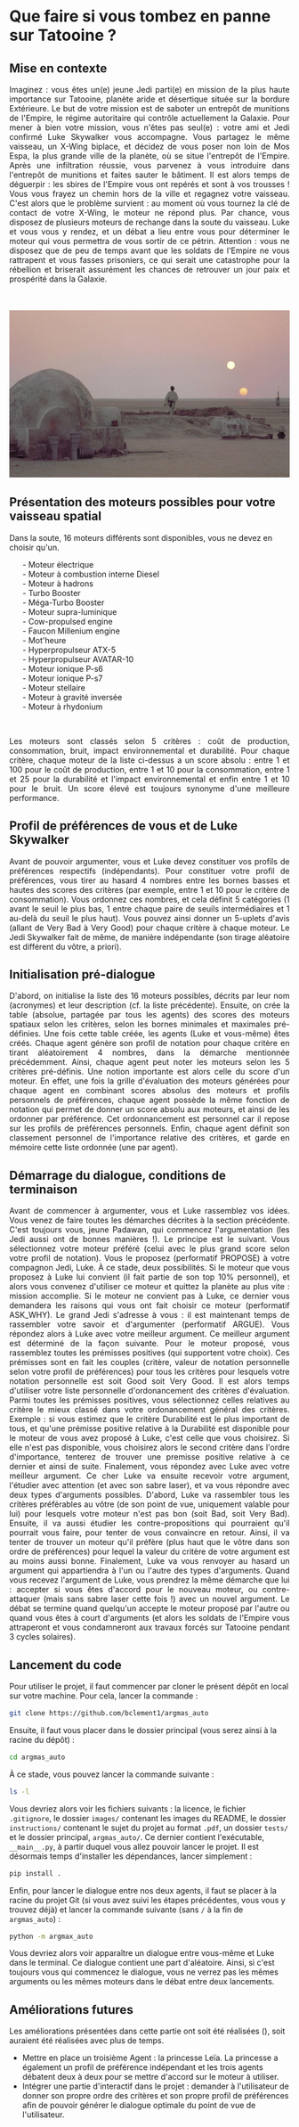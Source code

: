 # Que faire si vous tombez en panne sur Tatooine ?

## Mise en contexte
<p align="justify">
Imaginez : vous êtes un(e) jeune Jedi parti(e) en mission de la plus haute importance sur Tatooine, planète aride et désertique située sur la bordure Extérieure. Le but de votre mission est de saboter un entrepôt de munitions de l'Empire, le régime autoritaire qui contrôle actuellement la Galaxie. Pour mener à bien votre mission, vous n'êtes pas seul(e) : votre ami et Jedi confirmé Luke Skywalker vous accompagne. Vous partagez le même vaisseau, un X-Wing biplace, et décidez de vous poser non loin de Mos Espa, la plus grande ville de la planète, où se situe l'entrepôt de l'Empire. Après une infiltration réussie, vous parvenez à vous introduire dans l'entrepôt de munitions et faites sauter le bâtiment. Il est alors temps de déguerpir : les sbires de l'Empire vous ont repérés et sont à vos trousses ! Vous vous frayez un chemin hors de la ville et regagnez votre vaisseau. C'est alors que le problème survient : au moment où vous tournez la clé de contact de votre X-Wing, le moteur ne répond plus. Par chance, vous disposez de plusieurs moteurs de rechange dans la soute du vaisseau. Luke et vous vous y rendez, et un débat a lieu entre vous pour déterminer le moteur qui vous permettra de vous sortir de ce pétrin. Attention : vous ne disposez que de peu de temps avant que les soldats de l'Empire ne vous rattrapent et vous fasses prisoniers, ce qui serait une catastrophe pour la rébellion et briserait assurément les chances de retrouver un jour paix et prospérité dans la Galaxie.
</p>
<br>
<br>
<img alt="Image de la planète Tatooine, sur laquelle votre vaisseau est en panne." src="images/tatooine.png" height="300">

## Présentation des moteurs possibles pour votre vaisseau spatial

Dans la soute, 16 moteurs différents sont disponibles, vous ne devez en choisir qu'un.
<ul>
  - Moteur électrique<br>
  - Moteur à combustion interne Diesel<br>
  - Moteur à hadrons<br>
  - Turbo Booster<br>
  - Méga-Turbo Booster<br>
  - Moteur supra-luminique<br>
  - Cow-propulsed engine<br>
  - Faucon Millenium engine<br>
  - Mot'heure<br>
  - Hyperpropulseur ATX-5<br>
  - Hyperpropulseur AVATAR-10<br>
  - Moteur ionique P-s6<br>
  - Moteur ionique P-s7<br>
  - Moteur stellaire<br>
  - Moteur à gravité inversée<br>
  - Moteur à rhydonium
</ul>
<br>
<p align="justify">
Les moteurs sont classés selon 5 critères : coût de production, consommation, bruit, impact environnemental et durabilité.
Pour chaque critère, chaque moteur de la liste ci-dessus a un score absolu : entre 1 et 100 pour le coût de production, entre 1 et 10 pour la consommation, entre 1 et 25 pour la durabilité et l'impact environnemental et enfin entre 1 et 10 pour le bruit. Un score élevé est toujours synonyme d'une meilleure performance.
</p>

## Profil de préférences de vous et de Luke Skywalker

<p align="justify">
Avant de pouvoir argumenter, vous et Luke devez constituer vos profils de préférences respectifs (indépendants). Pour constituer votre profil de préférences, vous tirer au hasard 4 nombres entre les bornes basses et hautes des scores des critères (par exemple, entre 1 et 10 pour le critère de consommation). Vous ordonnez ces nombres, et cela définit 5 catégories (1 avant le seuil le plus bas, 1 entre chaque paire de seuils intermédiaires et 1 au-delà du seuil le plus haut). Vous pouvez ainsi donner un 5-uplets d'avis (allant de Very Bad à Very Good) pour chaque critère à chaque moteur. Le Jedi Skywalker fait de même, de manière indépendante (son tirage aléatoire est différent du vôtre, a priori).
</p>

## Initialisation pré-dialogue

<p align="justify">
D'abord, on initialise la liste des 16 moteurs possibles, décrits par leur nom (acronymes) et leur description (cf. la liste précédente). Ensuite, on crée la table (absolue, partagée par tous les agents) des scores des moteurs spatiaux selon les critères, selon les bornes minimales et maximales pré-définies. Une fois cette table créée, les agents (Luke et vous-même) êtes créés. Chaque agent génère son profil de notation pour chaque critère en tirant aléatoirement 4 nombres, dans la démarche mentionnée précédemment. Ainsi, chaque agent peut noter les moteurs selon les 5 critères pré-définis. Une notion importante est alors celle du score d'un moteur. En effet, une fois la grille d'évaluation des moteurs générées pour chaque agent en combinant scores absolus des moteurs et profils personnels de préférences, chaque agent possède la même fonction de notation qui permet de donner un score absolu aux moteurs, et ainsi de les ordonner par préférence. Cet ordonnancement est personnel car il repose sur les profils de préférences personnels. Enfin, chaque agent définit son classement personnel de l'importance relative des critères, et garde en mémoire cette liste ordonnée (une par agent).
</p>

## Démarrage du dialogue, conditions de terminaison

<p align="justify">
Avant de commencer à argumenter, vous et Luke rassemblez vos idées. Vous venez de faire toutes les démarches décrites à la section précédente. C'est toujours vous, jeune Padawan, qui commencez l'argumentation (les Jedi aussi ont de bonnes manières !). Le principe est le suivant. 
Vous sélectionnez votre moteur préféré (celui avec le plus grand score selon votre profil de notation). Vous le proposez (performatif PROPOSE) à votre compagnon Jedi, Luke. À ce stade, deux possibilités. Si le moteur que vous proposez à Luke lui convient (il fait partie de son top 10% personnel), et alors vous convenez d'utiliser ce moteur et quittez la planète au plus vite : mission accomplie. Si le moteur ne convient pas à Luke, ce dernier vous demandera les raisons qui vous ont fait choisir ce moteur (performatif ASK_WHY). Le grand Jedi s'adresse à vous : il est maintenant temps de rassembler votre savoir et d'argumenter (performatif ARGUE). Vous répondez alors à Luke avec votre meilleur argument. Ce meilleur argument est déterminé de la façon suivante. Pour le moteur proposé, vous rassemblez toutes les prémisses positives (qui supportent votre choix). Ces prémisses sont en fait les couples (critère, valeur de notation personnelle selon votre profil de préférences) pour tous les critères pour lesquels votre notation personnelle est soit Good soit Very Good. Il est alors temps d'utiliser votre liste personnelle d'ordonancement des critères d'évaluation. Parmi toutes les prémisses positives, vous sélectionnez celles relatives au critère le mieux classé dans votre ordonancement général des critères. Exemple : si vous estimez que le critère Durabilité est le plus important de tous, et qu'une prémisse positive relative à la Durabilité est disponible pour le moteur de vous avez proposé à Luke, c'est celle que vous choisirez. Si elle n'est pas disponible, vous choisirez alors le second critère dans l'ordre d'importance, tenterez de trouver une premisse positive relative à ce dernier et ainsi de suite. Finalement, vous répondez avec Luke avec votre meilleur argument.
Ce cher Luke va ensuite recevoir votre argument, l'étudier avec attention (et avec son sabre laser), et va vous répondre avec deux types d'arguments possibles.
D'abord, Luke va rassembler tous les critères préférables au vôtre (de son point de vue, uniquement valable pour lui) pour lesquels votre moteur n'est pas bon (soit Bad, soit Very Bad). Ensuite, il va aussi étudier les contre-propositions qui pourraient qu'il pourrait vous faire, pour tenter de vous convaincre en retour. Ainsi, il va tenter de trouver un moteur qu'il préfère (plus haut que le vôtre dans son ordre de préférences) pour lequel la valeur du critère de votre argument est au moins aussi bonne. Finalement, Luke va vous renvoyer au hasard un argument qui appartiendra à l'un ou l'autre des types d'arguments. Quand vous recevez l'argument de Luke, vous prendrez la même démarche que lui : accepter si vous êtes d'accord pour le nouveau moteur, ou contre-attaquer (mais sans sabre laser cette fois !) avec un nouvel argument.
Le débat se termine quand quelqu'un accepte le moteur proposé par l'autre ou quand vous êtes à court d'arguments (et alors les soldats de l'Empire vous attraperont et vous condamneront aux travaux forcés sur Tatooine pendant 3 cycles solaires).
</p>

## Lancement du code

Pour utiliser le projet, il faut commencer par cloner le présent dépôt en local sur votre machine. Pour cela, lancer la commande : 
```bash
git clone https://github.com/bclement1/argmas_auto
```
Ensuite, il faut vous placer dans le dossier principal (vous serez ainsi à la racine du dépôt) : 
```bash
cd argmas_auto
```
À ce stade, vous pouvez lancer la commande suivante :
```bash
ls -l
```
Vous devriez alors voir les fichiers suivants : la licence, le fichier `.gitignore`, le dossier `images/` contenant les images du README, le dossier `instructions/` contenant le sujet du projet au format `.pdf`, un dossier `tests/` et le dossier principal, `argmas_auto/`. Ce dernier contient l'exécutable, `__main__.py`, à partir duquel vous allez pouvoir lancer le projet.
Il est désormais temps d'installer les dépendances, lancer simplement :
```bash
pip install .
```
Enfin, pour lancer le dialogue entre nos deux agents, il faut se placer à la racine du projet Git (si vous avez suivi les étapes précédentes, vous vous y trouvez déjà) et lancer la commande suivante (sans `/` à la fin de `argmas_auto`) :
```bash 
python -m argmax_auto
```
Vous devriez alors voir apparaître un dialogue entre vous-même et Luke dans le terminal. Ce dialogue contient une part d'aléatoire. Ainsi, si c'est toujours vous qui commencez le dialogue, vous ne verrez pas les mêmes arguments ou les mêmes moteurs dans le débat entre deux lancements.

## Améliorations futures

Les améliorations présentées dans cette partie ont soit été réalisées (), soit auraient été réalisées avec plus de temps.

- Mettre en place un troisième Agent : la princesse Leïa. La princesse a également un profil de préférence indépendant et les trois agents débatent deux à deux pour se mettre d'accord sur le moteur à utiliser.
- Intégrer une partie d'interactif dans le projet : demander à l'utilisateur de donner son propre ordre des critères et son propre profil de préférences afin de pouvoir générer le dialogue optimale du point de vue de l'utilisateur.
